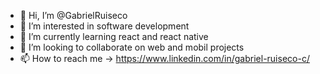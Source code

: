 - 👋 Hi, I’m @GabrielRuiseco
- 👀 I’m interested in software development
- 🌱 I’m currently learning react and react native
- 💞️ I’m looking to collaborate on web and mobil projects
- 📫 How to reach me -> https://www.linkedin.com/in/gabriel-ruiseco-c/

<!---
GabrielRuiseco/GabrielRuiseco is a ✨ special ✨ repository because its `README.md` (this file) appears on your GitHub profile.
You can click the Preview link to take a look at your changes.
--->
